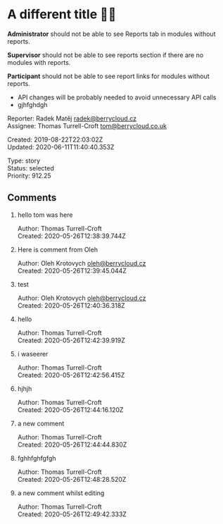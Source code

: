 # A different title 🍋🎸

**Administrator** should not be able to see Reports tab in modules without reports.

**Supervisor** should not be able to see reports section if there are no modules with reports.

**Participant** should not be able to see report links for modules without reports.

- API changes will be probably needed to avoid unnecessary API calls
- gjhfghdgh

Reporter: Radek Matěj <radek@berrycloud.cz>  
Assignee: Thomas Turrell-Croft <tom@berrycloud.co.uk>

Created: 2019-08-22T22:03:02Z  
Updated: 2020-06-11T11:40:40.353Z

Type: story  
Status: selected  
Priority: 912.25

## Comments
1.  hello tom was here

    Author: Thomas Turrell-Croft  
    Created: 2020-05-26T12:38:39.744Z  

2.  Here is comment from Oleh

    Author: Oleh Krotovych <oleh@berrycloud.cz>  
    Created: 2020-05-26T12:39:45.044Z  

3.  test

    Author: Oleh Krotovych <oleh@berrycloud.cz>  
    Created: 2020-05-26T12:40:36.318Z  

4.  hello

    Author: Thomas Turrell-Croft  
    Created: 2020-05-26T12:42:39.919Z  

5.  i waseerer

    Author: Thomas Turrell-Croft  
    Created: 2020-05-26T12:42:56.415Z  

6.  hjhjh

    Author: Thomas Turrell-Croft  
    Created: 2020-05-26T12:44:16.120Z  

7.  a new comment

    Author: Thomas Turrell-Croft  
    Created: 2020-05-26T12:44:44.830Z  

8.  fghhfghfgfgh

    Author: Thomas Turrell-Croft  
    Created: 2020-05-26T12:48:28.520Z  

9.  a new comment whilst editing

    Author: Thomas Turrell-Croft  
    Created: 2020-05-26T12:49:42.333Z  
